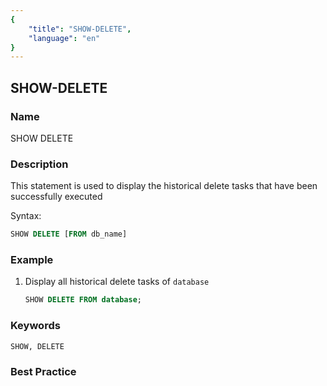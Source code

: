 ```yaml
---
{
    "title": "SHOW-DELETE",
    "language": "en"
}
---
```


<!--
Licensed to the Apache Software Foundation (ASF) under one
or more contributor license agreements.  See the NOTICE file
distributed with this work for additional information
regarding copyright ownership.  The ASF licenses this file
to you under the Apache License, Version 2.0 (the
"License"); you may not use this file except in compliance
with the License.  You may obtain a copy of the License at

  http://www.apache.org/licenses/LICENSE-2.0

Unless required by applicable law or agreed to in writing,
software distributed under the License is distributed on an
"AS IS" BASIS, WITHOUT WARRANTIES OR CONDITIONS OF ANY
KIND, either express or implied.  See the License for the
specific language governing permissions and limitations
under the License.
-->

## SHOW-DELETE

### Name

SHOW DELETE

### Description

This statement is used to display the historical delete tasks that have been successfully executed

Syntax:

```sql
SHOW DELETE [FROM db_name]
````

### Example

  1. Display all historical delete tasks of `database`

      ```sql
      SHOW DELETE FROM database;
      ````

### Keywords

    SHOW, DELETE

### Best Practice

